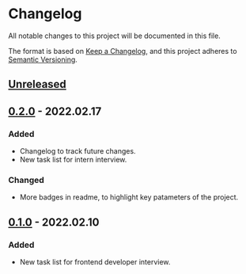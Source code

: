 # Changelog
All notable changes to this project will be documented in this file.

The format is based on [Keep a Changelog](https://keepachangelog.com/en/1.0.0/),
and this project adheres to [Semantic Versioning](https://semver.org/spec/v2.0.0.html).

## [Unreleased]

## [0.2.0] - 2022.02.17
### Added
- Changelog to track future changes.
- New task list for intern interview.

### Changed
- More badges in readme, to highlight key patameters of the project.

## [0.1.0] - 2022.02.10
### Added
- New task list for frontend developer interview.

[Unreleased]: https://github.com/Celusendon/devInterview/compare/0.2.0...HEAD
[0.2.0]: https://github.com/Celusendon/devInterview/compare/0.2.0...0.1.0
[0.1.0]: https://github.com/Celusendon/devInterview/releases/tag/0.1.0